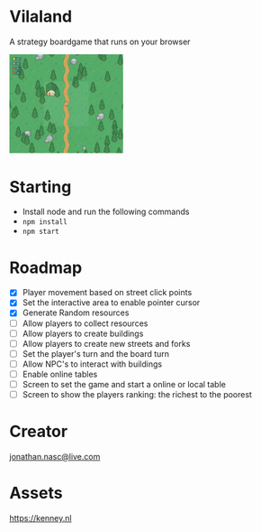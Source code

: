 # Vilaland
A strategy boardgame that runs on your browser

<img src="assets/sample.png" alt="Sample" width="40%" height="40%" />

# Starting
- Install node and run the following commands
- `npm install`
- `npm start`

# Roadmap
- [X] Player movement based on street click points
- [X] Set the interactive area to enable pointer cursor
- [X] Generate Random resources
- [ ] Allow players to collect resources
- [ ] Allow players to create buildings
- [ ] Allow players to create new streets and forks
- [ ] Set the player's turn and the board turn
- [ ] Allow NPC's to interact with buildings
- [ ] Enable online tables
- [ ] Screen to set the game and start a online or local table
- [ ] Screen to show the players ranking: the richest to the poorest

# Creator
jonathan.nasc@live.com

# Assets
https://kenney.nl